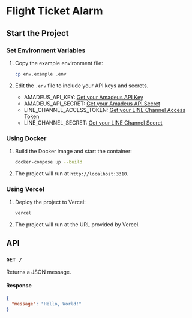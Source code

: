 # Flight Ticket Alarm

## Start the Project

### Set Environment Variables

1. Copy the example environment file:

   ```sh
   cp env.example .env
   ```

2. Edit the `.env` file to include your API keys and secrets.

   - AMADEUS_API_KEY: [Get your Amadeus API Key](https://developers.amadeus.com/register)
   - AMADEUS_API_SECRET: [Get your Amadeus API Secret](https://developers.amadeus.com/register)
   - LINE_CHANNEL_ACCESS_TOKEN: [Get your LINE Channel Access Token](https://developers.line.biz/en/)
   - LINE_CHANNEL_SECRET: [Get your LINE Channel Secret](https://developers.line.biz/en/)

### Using Docker

1. Build the Docker image and start the container:

   ```sh
   docker-compose up --build
   ```

2. The project will run at `http://localhost:3310`.

### Using Vercel

1. Deploy the project to Vercel:

   ```sh
   vercel
   ```

2. The project will run at the URL provided by Vercel.

## API

### `GET /`

Returns a JSON message.

#### Response

```json
{
  "message": "Hello, World!"
}
```
